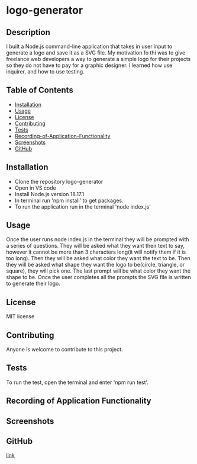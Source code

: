 # logo-generator

## Description

I built a Node.js command-line application that takes in user input to generate a logo and save it as a SVG file. My motivation fo thi was to give freelance web developers a way to generate a simple logo for their projects so they do not have to pay for a graphic designer. I learned how use inquirer, and how to use testing. 

## Table of Contents

- [Installation](#installation)
- [Usage](#usage)
- [License](#license)
- [Contributing](#contributing)
- [Tests](#tests)
- [Recording-of-Application-Functionality](#recording-of-application-functionality)
- [Screenshots](#screenshots)
- [GitHub](#github)

## Installation

- Clone the repository logo-generator
- Open in VS code
- Install Node.js version 18.17.1 
- In terminal run 'npm install' to get packages.
- To run the application run in the terminal 'node index.js'

## Usage

Once the user runs node index.js in the terminal they will be prompted with a series of questions. They will be asked what they want their text to say, however it cannot be more than 3 characters long(it will notify them if it is too long). Then they will be asked what color they want the text to be. Then they will be asked what shape they want the logo to be(circle, triangle, or square), they will pick one. The last prompt will be what color they want the shape to be. Once the user completes all the prompts the SVG file is written to generate their logo.

## License

MIT license

## Contributing

Anyone is welcome to contribute to this project.

## Tests

To run the test, open the terminal and enter 'npm run test'.

## Recording of Application Functionality

## Screenshots

## GitHub

[link](https://github.com/lonj214/logo-generator)